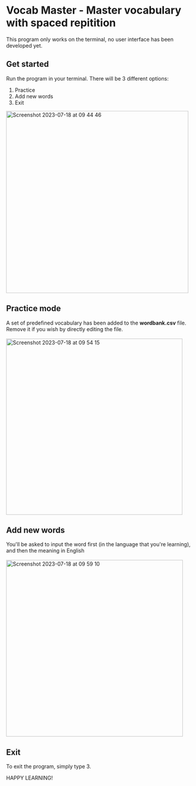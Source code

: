 # Vocab Master - Master vocabulary with spaced repitition
This program only works on the terminal, no user interface has been developed yet.

<h2>Get started</h2>

Run the program in your terminal. There will be 3 different options: <br>
<ol>
        <li>Practice</li>
        <li>Add new words</li>
        <li>Exit</li>
</ol>
<img width="492" alt="Screenshot 2023-07-18 at 09 44 46" src="https://github.com/phuchuypy/Vocab-Master/assets/67591291/abebcb19-470b-40e2-9b6e-dd642c16fc4c">

<h2>Practice mode</h2>
A set of predefined vocabulary has been added to the <b>wordbank.csv</b> file. Remove it if you wish by directly editing the file.
<br>
<br>
<img width="476" alt="Screenshot 2023-07-18 at 09 54 15" src="https://github.com/phuchuypy/Vocab-Master/assets/67591291/1d9a0a40-97e6-42ad-9634-b86919a9a52e">

<h2>Add new words</h2>
You'll be asked to input the word first (in the language that you're learning), and then the meaning in English
<br>
<br>
<img width="477" alt="Screenshot 2023-07-18 at 09 59 10" src="https://github.com/phuchuypy/Vocab-Master/assets/67591291/ad100ade-f342-4590-9224-9cf0502f647e">

<h2>Exit</h2>
To exit the program, simply type 3.

HAPPY LEARNING!

